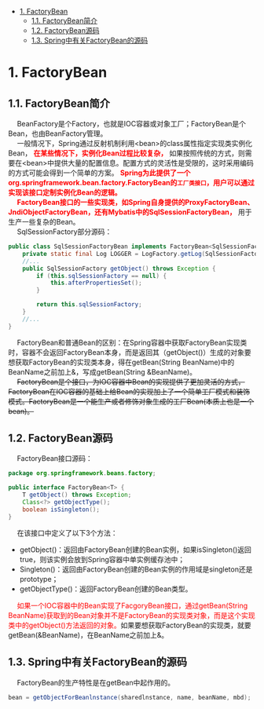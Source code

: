 

<!-- TOC -->

- [1. FactoryBean](#1-factorybean)
    - [1.1. FactoryBean简介](#11-factorybean简介)
    - [1.2. FactoryBean源码](#12-factorybean源码)
    - [1.3. Spring中有关FactoryBean的源码](#13-spring中有关factorybean的源码)

<!-- /TOC -->

# 1. FactoryBean  
<!-- 
https://www.cnblogs.com/tiancai/p/9604040.html
-->

## 1.1. FactoryBean简介   
&emsp; BeanFactory是个Factory，也就是IOC容器或对象工厂；FactoryBean是个Bean，也由BeanFactory管理。  
&emsp; 一般情况下，Spring通过反射机制利用\<bean>的class属性指定实现类实例化Bean， **<font color = "red">在某些情况下，实例化Bean过程比较复杂，</font>** 如果按照传统的方式，则需要在\<bean>中提供大量的配置信息。配置方式的灵活性是受限的，这时采用编码的方式可能会得到一个简单的方案。 **<font color = "red">Spring为此提供了一个org.springframework.bean.factory.FactoryBean的`工厂类接口`，用户可以通过实现该接口定制实例化Bean的逻辑。</font>**  
&emsp; **<font color = "red">FactoryBean接口的一些实现类，如Spring自身提供的ProxyFactoryBean、JndiObjectFactoryBean，还有Mybatis中的SqlSessionFactoryBean，</font>** 用于生产一些复杂的Bean。  
&emsp; SqlSessionFactory部分源码：  

```java
public class SqlSessionFactoryBean implements FactoryBean<SqlSessionFactory>, InitializingBean, ApplicationListener<ApplicationEvent> {
    private static final Log LOGGER = LogFactory.getLog(SqlSessionFactoryBean.class);
    //...
    public SqlSessionFactory getObject() throws Exception {
        if (this.sqlSessionFactory == null) {
            this.afterPropertiesSet();
        }

        return this.sqlSessionFactory;
    }
    //...
}
```
&emsp; FactoryBean和普通Bean的区别：在Spring容器中获取FactoryBean实现类时，容器不会返回FactoryBean本身，而是返回其（getObject()）生成的对象要想获取FactoryBean的实现类本身，得在getBean(String BeanName)中的BeanName之前加上&，写成getBean(String &BeanName)。   
&emsp; ~~FactoryBean是个接口，为IOC容器中Bean的实现提供了更加灵活的方式，FactoryBean在IOC容器的基础上给Bean的实现加上了一个简单工厂模式和装饰模式。FactoryBean是一个能生产或者修饰对象生成的工厂Bean(本质上也是一个bean)。~~    


## 1.2. FactoryBean源码  
&emsp; FactoryBean接口源码：  

```java
package org.springframework.beans.factory;

public interface FactoryBean<T> {
    T getObject() throws Exception;
    Class<?> getObjectType();
    boolean isSingleton();
}
```

&emsp; 在该接口中定义了以下3个方法：  

* getObject()：返回由FactoryBean创建的Bean实例，如果isSingleton()返回true，则该实例会放到Spring容器中单实例缓存池中；  
* Singleton()：返回由FactoryBean创建的Bean实例的作用域是singleton还是prototype；  
* getObjectType()：返回FactoryBean创建的Bean类型。  

&emsp; <font color = "red">如果一个IOC容器中的Bean实现了FacgoryBean接口，通过getBean(String BeanName)获取到的Bean对象并不是FactoryBean的实现类对象，而是这个实现类中的getObject()方法返回的对象。</font>如果要想获取FactoryBean的实现类，就要getBean(&BeanName)，在BeanName之前加上&。  

## 1.3. Spring中有关FactoryBean的源码  
&emsp; FactoryBean的生产特性是在getBean中起作用的。  

```java
bean = getObjectForBeanlnstance(sharedlnstance, name, beanName, mbd);  
```
